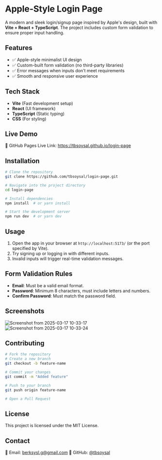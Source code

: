 # Apple-Style Login Page

A modern and sleek login/signup page inspired by Apple's design, built with **Vite + React + TypeScript**. The project includes custom form validation to ensure proper input handling.

## Features

- ✅ Apple-style minimalist UI design
- ✅ Custom-built form validation (no third-party libraries)
- ✅ Error messages when inputs don't meet requirements
- ✅ Smooth and responsive user experience

## Tech Stack

- **Vite** (Fast development setup)
- **React** (UI framework)
- **TypeScript** (Static typing)
- **CSS** (For styling)

## Live Demo
🔗 GitHub Pages Live Link: https://tbsoysal.github.io/login-page

## Installation

```sh
# Clone the repository
git clone https://github.com/tbsoysal/login-page.git

# Navigate into the project directory
cd login-page

# Install dependencies
npm install  # or yarn install

# Start the development server
npm run dev  # or yarn dev
```

## Usage

1. Open the app in your browser at `http://localhost:5173/` (or the port specified by Vite).
2. Try signing up or logging in with different inputs.
3. Invalid inputs will trigger real-time validation messages.

## Form Validation Rules

- **Email**: Must be a valid email format.
- **Password**: Minimum 8 characters, must include letters and numbers.
- **Confirm Password**: Must match the password field.

## Screenshots
![Screenshot from 2025-03-17 10-33-17](https://github.com/user-attachments/assets/f302e3a1-379d-41a0-9297-b662a6371906)![Screenshot from 2025-03-17 10-33-24](https://github.com/user-attachments/assets/de2341b6-e3d1-437f-ba18-82955bfd278a)

## Contributing

```sh
# Fork the repository
# Create a new branch
git checkout -b feature-name

# Commit your changes
git commit -m "Added feature"

# Push to your branch
git push origin feature-name

# Open a Pull Request
```

## License

This project is licensed under the MIT License.

## Contact

📧 Email: berksysl.g@gmail.com
🐙 GitHub: [@tbsoysal](https://github.com/tbsoysal)
